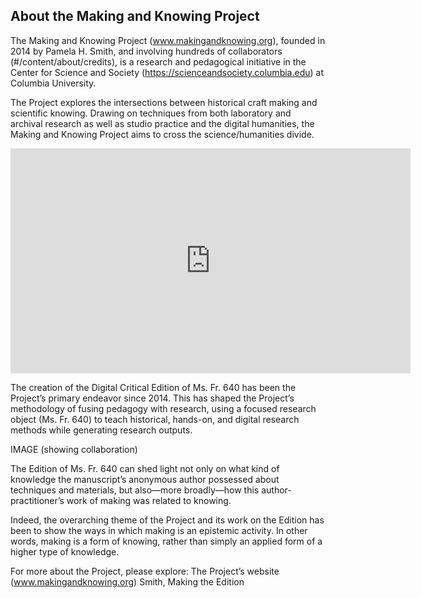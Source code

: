 ## About the Making and Knowing Project

The Making and Knowing Project (www.makingandknowing.org), founded in 2014 by Pamela H. Smith, and involving hundreds of collaborators (#/content/about/credits), is a research and pedagogical initiative in the Center for Science and Society (https://scienceandsociety.columbia.edu) at Columbia University. 

The Project explores the intersections between historical craft making and scientific knowing. Drawing on techniques from both laboratory and archival research as well as studio practice and the digital humanities, the Making and Knowing Project aims to cross the science/humanities divide.

<iframe src="https://player.vimeo.com/video/384070384" width="640" height="360" frameborder="0" allow="autoplay; fullscreen" allowfullscreen></iframe>

The creation of the Digital Critical Edition of Ms. Fr. 640 has been the Project’s primary endeavor since 2014. This has shaped the Project’s methodology of fusing pedagogy with research, using a focused research object (Ms. Fr. 640) to teach historical, hands-on, and digital research methods while generating research outputs.

IMAGE (showing collaboration)

The Edition of Ms. Fr. 640 can shed light not only on what kind of knowledge the manuscript’s anonymous author possessed about techniques and materials, but also—more broadly—how this author-practitioner’s work of making was related to knowing. 

Indeed, the overarching theme of the Project and its work on the Edition has been to show the ways in which making is an epistemic activity. In other words, making is a form of knowing, rather than simply an applied form of a higher type of knowledge. 

For more about the Project, please explore:
The Project’s website (www.makingandknowing.org)
Smith, Making the Edition

